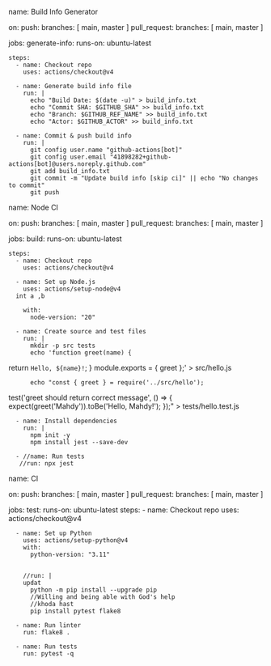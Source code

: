 name: Build Info Generator

on:
  push:
    branches: [ main, master ]
  pull_request:
    branches: [ main, master ]

jobs:
  generate-info:
    runs-on: ubuntu-latest

    steps:
      - name: Checkout repo
        uses: actions/checkout@v4

      - name: Generate build info file
        run: |
          echo "Build Date: $(date -u)" > build_info.txt
          echo "Commit SHA: $GITHUB_SHA" >> build_info.txt
          echo "Branch: $GITHUB_REF_NAME" >> build_info.txt
          echo "Actor: $GITHUB_ACTOR" >> build_info.txt

      - name: Commit & push build info
        run: |
          git config user.name "github-actions[bot]"
          git config user.email "41898282+github-actions[bot]@users.noreply.github.com"
          git add build_info.txt
          git commit -m "Update build info [skip ci]" || echo "No changes to commit"
          git push

name: Node CI

on:
  push:
    branches: [ main, master ]
  pull_request:
    branches: [ main, master ]

jobs:
  build:
    runs-on: ubuntu-latest

    steps:
      - name: Checkout repo
        uses: actions/checkout@v4

      - name: Set up Node.js
        uses: actions/setup-node@v4
      int a ,b
      
        with:
          node-version: "20"

      - name: Create source and test files
        run: |
          mkdir -p src tests
          echo 'function greet(name) {
  return `Hello, ${name}!`;
}
module.exports = { greet };' > src/hello.js

          echo "const { greet } = require('../src/hello');
test('greet should return correct message', () => {
  expect(greet('Mahdy')).toBe('Hello, Mahdy!');
});" > tests/hello.test.js

      - name: Install dependencies
        run: |
          npm init -y
          npm install jest --save-dev

      - //name: Run tests
       //run: npx jest


name: CI

on:
  push:
    branches: [ main, master ]
  pull_request:
    branches: [ main, master ]

jobs:
  test:
    runs-on: ubuntu-latest
    steps:
      - name: Checkout repo
        uses: actions/checkout@v4

      - name: Set up Python
        uses: actions/setup-python@v4
        with:
          python-version: "3.11"

    
        //run: |
        updat
          python -m pip install --upgrade pip
          //Willing and being able with God's help
          //khoda hast
          pip install pytest flake8

      - name: Run linter
        run: flake8 .

      - name: Run tests
        run: pytest -q
